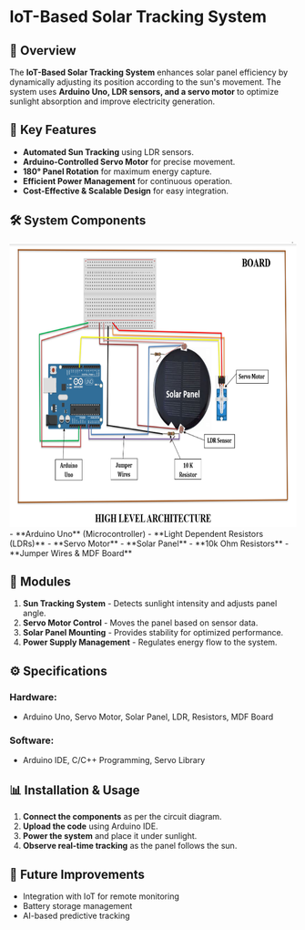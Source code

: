 # IoT-Based Solar Tracking System

## 📌 Overview
The **IoT-Based Solar Tracking System** enhances solar panel efficiency by dynamically adjusting its position according to the sun's movement. The system uses **Arduino Uno, LDR sensors, and a servo motor** to optimize sunlight absorption and improve electricity generation.

## 🚀 Key Features
- **Automated Sun Tracking** using LDR sensors.
- **Arduino-Controlled Servo Motor** for precise movement.
- **180° Panel Rotation** for maximum energy capture.
- **Efficient Power Management** for continuous operation.
- **Cost-Effective & Scalable Design** for easy integration.

## 🛠️ System Components
<img src="Architecture.png" alt="High Level Architecture" width="1000" height="500">
- **Arduino Uno** (Microcontroller)
- **Light Dependent Resistors (LDRs)**
- **Servo Motor**
- **Solar Panel**
- **10k Ohm Resistors**
- **Jumper Wires & MDF Board**

## 🔧 Modules
1. **Sun Tracking System** - Detects sunlight intensity and adjusts panel angle.
2. **Servo Motor Control** - Moves the panel based on sensor data.
3. **Solar Panel Mounting** - Provides stability for optimized performance.
4. **Power Supply Management** - Regulates energy flow to the system.

## ⚙️ Specifications
### **Hardware:**
- Arduino Uno, Servo Motor, Solar Panel, LDR, Resistors, MDF Board
### **Software:**
- Arduino IDE, C/C++ Programming, Servo Library

## 📊 Installation & Usage
1. **Connect the components** as per the circuit diagram.
2. **Upload the code** using Arduino IDE.
3. **Power the system** and place it under sunlight.
4. **Observe real-time tracking** as the panel follows the sun.



## 🚀 Future Improvements
- Integration with IoT for remote monitoring
- Battery storage management
- AI-based predictive tracking



